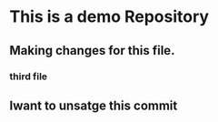 # This is a demo Repository
## Making changes for this file.
### third file

## Iwant to unsatge this commit